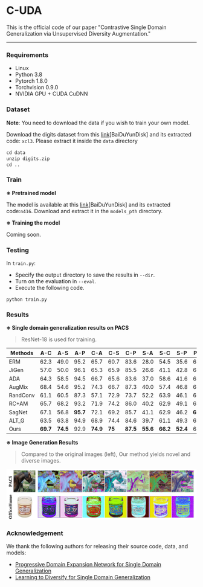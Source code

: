 # C-UDA

This is the official code of our paper "Contrastive Single Domain Generalization via Unsupervised Diversity Augmentation."

___

### Requirements

- Linux
- Python 3.8
- Pytorch 1.8.0
- Torchvision 0.9.0
- NVIDIA GPU + CUDA CuDNN

### Dataset

**Note**: You need to download the data if you wish to train your own model.

Download the digits dataset from this [link](https://pan.baidu.com/s/15XTZxbFY_JnTk_FZB4-1Jw )[BaiDuYunDisk] and its extracted code: `xcl3`. Please extract it inside the `data` directory

```shell
cd data
unzip digits.zip
cd ..
```


### Train

**※ Pretrained model**

The model is available at this [link](https://pan.baidu.com/s/11rfaR-MA1BLejnHaCpQUTQ)[BaiDuYunDisk] and its extracted code:`n416`. Download and extract it in the `models_pth` directory.

**※ Training the model**

Coming soon.

### Testing

In `train.py`:

- Specify the output directory to save the results in  `--dir`.
- Turn on the evaluation in `--eval`.
- Execute the following code.

```shell
python train.py
```


### Results

**※ Single domain generalization results on PACS**

> ResNet-18 is used for training.

| Methods  | A-C      | A-S      | A-P      | C-A      | C-S    | C-P      | S-A      | S-C      | S-P      | P-A      | P-C      | P-S      | Avg. |
| -------- | -------- | -------- | -------- | -------- | ------ | -------- | -------- | -------- | -------- | -------- | -------- | -------- | ---- |
| ERM      | 62.3     | 49.0     | 95.2     | 65.7     | 60.7   | 83.6     | 28.0     | 54.5     | 35.6     | 64.1     | 23.6     | 29.1     | 54.3 |
| JiGen    | 57.0     | 50.0     | 96.1     | 65.3     | 65.9   | 85.5     | 26.6     | 41.1     | 42.8     | 62.4     | 27.2     | 35.5     | 54.6 |
| ADA      | 64.3     | 58.5     | 94.5     | 66.7     | 65.6   | 83.6     | 37.0     | 58.6     | 41.6     | 65.3     | 32.7     | 35.9     | 58.7 |
| AugMix   | 68.4     | 54.6     | 95.2     | 74.3     | 66.7   | 87.3     | 40.0     | 57.4     | 46.8     | 67.3     | 26.8     | 41.4     | 59.6 |
| RandConv | 61.1     | 60.5     | 87.3     | 57.1     | 72.9   | 73.7     | 52.2     | 63.9     | 46.1     | 61.3     | 37.6     | 50.5     | 60.4 |
| RC+AM    | 65.7     | 68.2     | 93.2     | 71.9     | 74.2   | 86.0     | 40.2     | 62.9     | 49.1     | 68.5     | 43.5     | 53.3     | 64.7 |
| SagNet   | 67.1     | 56.8     | **95.7** | 72.1     | 69.2   | 85.7     | 41.1     | 62.9     | 46.2     | **69.8** | 35.1     | 40.7     | 61.9 |
| ALT_G    | 63.5     | 63.8     | 94.9     | 68.9     | 74.4   | 84.6     | 39.7     | 61.1     | 49.3     | 68.8     | 43.4     | 50.8     | 63.6 |
| Ours     | **69.7** | **74.5** | 92.9     | **74.9** | **75** | **87.5** | **55.6** | **66.2** | **52.4** | 68.0     | **51.1** | **70.7** | 69.9 |

**※  Image Generation Results**

>Compared to the original images (left),  Our method yields novel and diverse images.

![show](show.jpg)

### Acknowledgement

We thank the following authors for releasing their source code, data, and models:

- [Progressive Domain Expansion Network for Single Domain Generalization](https://arxiv.org/abs/2103.16050)
- [Learning to Diversify for Single Domain Generalization](https://arxiv.org/abs/2108.11726)
